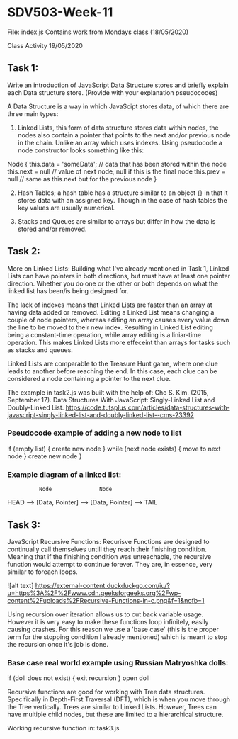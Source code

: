# SDV503-Week-11

File: index.js
Contains work from Mondays class (18/05/2020)

Class Activity
19/05/2020

## Task 1:
Write an introduction of JavaScript Data Structure stores and briefly 
explain each Data structure store. (Provide with your explanation 
pseudocodes)

A Data Structure is a way in which JavaScipt stores data, of which 
there are three main types:
1. Linked Lists, this form of data structure stores data within 
nodes, the nodes also contain a pointer that points to the next 
and/or previous node in the chain. Unlike an array which uses indexes.
Using pseudocode a node constructor looks something like this:

Node {
    this.data = 'someData'; // data that has been stored within the node
    this.next = null        // value of next node, null if this is the final node
    this.prev = null        // same as this.next but for the previous node
}

2. Hash Tables; a hash table has a structure similar to an object {} 
in that it stores data with an assigned key. Though in the case of 
hash tables the key values are usually numerical.

3. Stacks and Queues are similar to arrays but differ in how the data 
is stored and/or removed.


## Task 2:
More on Linked Lists:
Building what I've already mentioned in Task 1, Linked Lists can have 
pointers in both directions, but must have at least one pointer 
direction. Whether you do one or the other or both depends on what 
the linked list has been/is being designed for.

The lack of indexes means that Linked Lists are faster than an array 
at having data added or removed. Editing a Linked List means changing 
a couple of node pointers, whereas editing an array causes every 
value down the line to be moved to their new index.
Resulting in Linked List editing being a constant-time operation, 
while array editing is a liniar-time operation.
This makes Linked Lists more effeceint than arrays for tasks such as 
stacks and queues.

Linked Lists are comparable to the Treasure Hunt game, where one clue 
leads to another before reaching the end. In this case, each clue can 
be considered a node containing a pointer to the next clue.

The example in task2.js was built with the help of:
Cho S. Kim. (2015, September 17). Data Structures With JavaScript: Singly-Linked List and Doubly-Linked List. https://code.tutsplus.com/articles/data-structures-with-javascript-singly-linked-list-and-doubly-linked-list--cms-23392

### Pseudocode example of adding a new node to list
if (empty list) {
        create new node
    }
while (next node exists) {
    move to next node
}
create new node
}

### Example diagram of a linked list:
              Node               Node
HEAD --> [Data, Pointer] --> [Data, Pointer] --> TAIL


## Task 3:
JavaScript Recursive Functions:
Recurisve Functions are designed to continually call themselves 
untill they reach their finishing condition. Meaning that if the 
finishing condition was unreachable, the recursive function would 
attempt to continue forever. They are, in essence, very similar to 
foreach loops.

![alt text] https://external-content.duckduckgo.com/iu/?u=https%3A%2F%2Fwww.cdn.geeksforgeeks.org%2Fwp-content%2Fuploads%2FRecursive-Functions-in-c.png&f=1&nofb=1

Using recursion over iteration allows us to cut back variable usage.
However it is very easy to make these functions loop infinitely, 
easily causing crashes. For this reason we use a 'base case' (this is 
the proper term for the stopping condition I already mentioned) which 
is meant to stop the recursion once it's job is done.

### Base case real world example using Russian Matryoshka dolls:
if (doll does not exist) {
    exit recursion
}
open doll

Recursive functions are good for working with Tree data structures. 
Specifically in Depth-First Traversal (DFT), which is when you move 
through the Tree vertically.
Trees are similar to Linked Lists. However, Trees can have multiple child 
nodes, but these are limited to a hierarchical structure.

Working recursive function in: task3.js